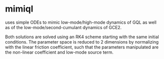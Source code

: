 # mimiql
uses simple ODEs to mimic low-mode/high-mode dynamics of GQL as well as of the low-mode/second-cumulant dynamics of GCE2.

Both solutions are solved using an RK4 scheme starting with the same initial conditions. The parameter space is reduced to 2 dimensions by normalizing with the linear friction coefficient, such that the parameters manipulated are the non-linear coefficient and low-mode source term.
